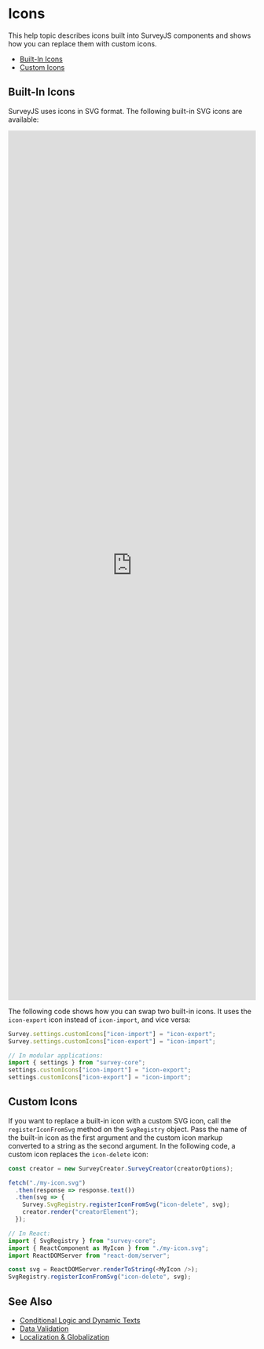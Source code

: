 # Icons

This help topic describes icons built into SurveyJS components and shows how you can replace them with custom icons.

- [Built-In Icons](#built-in-icons)
- [Custom Icons](#custom-icons)

## Built-In Icons

SurveyJS uses icons in SVG format. The following built-in SVG icons are available:

<iframe src="https://surveyjs.github.io/code-examples/icons/"
  style="width:100%; height:1770px; border:0; overflow:hidden;">
</iframe>

The following code shows how you can swap two built-in icons. It uses the `icon-export` icon instead of `icon-import`, and vice versa:

```js
Survey.settings.customIcons["icon-import"] = "icon-export";
Survey.settings.customIcons["icon-export"] = "icon-import";

// In modular applications:
import { settings } from "survey-core";
settings.customIcons["icon-import"] = "icon-export";
settings.customIcons["icon-export"] = "icon-import";
```

## Custom Icons

If you want to replace a built-in icon with a custom SVG icon, call the `registerIconFromSvg` method on the `SvgRegistry` object. Pass the name of the built-in icon as the first argument and the custom icon markup converted to a string as the second argument. In the following code, a custom icon replaces the `icon-delete` icon:

```js
const creator = new SurveyCreator.SurveyCreator(creatorOptions);

fetch("./my-icon.svg")
  .then(response => response.text())
  .then(svg => {
    Survey.SvgRegistry.registerIconFromSvg("icon-delete", svg);
    creator.render("creatorElement");
  });

// In React:
import { SvgRegistry } from "survey-core";
import { ReactComponent as MyIcon } from "./my-icon.svg";
import ReactDOMServer from "react-dom/server";

const svg = ReactDOMServer.renderToString(<MyIcon />);
SvgRegistry.registerIconFromSvg("icon-delete", svg);
```

## See Also

- [Conditional Logic and Dynamic Texts](/Documentation/Library?id=design-survey-conditional-logic)
- [Data Validation](/Documentation/Library?id=data-validation)
- [Localization & Globalization](/Documentation/Library?id=localization)
